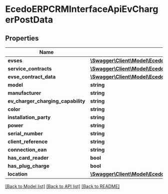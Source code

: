 # EcedoERPCRMInterfaceApiEvChargerPostData

## Properties
Name | Type | Description | Notes
------------ | ------------- | ------------- | -------------
**evses** | [**\Swagger\Client\Model\EcedoERPCRMInterfaceApiEvsePostData[]**](EcedoERPCRMInterfaceApiEvsePostData.md) |  | [optional] 
**service_contracts** | [**\Swagger\Client\Model\EcedoERPCRMInterfaceApiEvChargerServiceContractPostDataBase[]**](EcedoERPCRMInterfaceApiEvChargerServiceContractPostDataBase.md) |  | [optional] 
**evse_contract_data** | [**\Swagger\Client\Model\EcedoERPCRMInterfaceApiEvseContractPostData**](EcedoERPCRMInterfaceApiEvseContractPostData.md) |  | [optional] 
**model** | **string** |  | [optional] 
**manufacturer** | **string** |  | [optional] 
**ev_charger_charging_capability** | **string** |  | [optional] 
**color** | **string** |  | [optional] 
**installation_party** | **string** |  | [optional] 
**power** | **string** |  | [optional] 
**serial_number** | **string** |  | [optional] 
**client_reference** | **string** |  | [optional] 
**connection_ean** | **string** |  | [optional] 
**has_card_reader** | **bool** |  | [optional] 
**has_plug_charge** | **bool** |  | [optional] 
**location** | [**\Swagger\Client\Model\EcedoERPCRMInterfaceApiEvChargerLocationPutData**](EcedoERPCRMInterfaceApiEvChargerLocationPutData.md) |  | [optional] 

[[Back to Model list]](../README.md#documentation-for-models) [[Back to API list]](../README.md#documentation-for-api-endpoints) [[Back to README]](../README.md)


